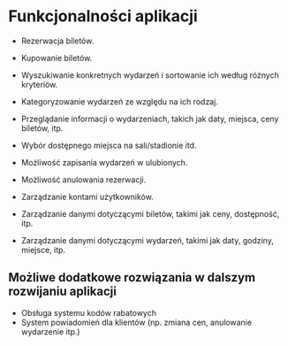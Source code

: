 # Funkcjonalności aplikacji

- Rezerwacja biletów.
- Kupowanie biletów.
- Wyszukiwanie konkretnych wydarzeń i sortowanie ich według różnych kryteriów.
- Kategoryzowanie wydarzeń ze względu na ich rodzaj. 
- Przeglądanie informacji o wydarzeniach, takich jak daty, miejsca, ceny biletów, itp.
- Wybór dostępnego miejsca na sali/stadionie itd.
- Możliwość zapisania wydarzeń w ulubionych.
- Możliwość anulowania rezerwacji.

- Zarządzanie kontami użytkowników.
- Zarządzanie danymi dotyczącymi biletów, takimi jak ceny, dostępność, itp.
- Zarządzanie danymi dotyczącymi wydarzeń, takimi jak daty, godziny, miejsce, itp.

## Możliwe dodatkowe rozwiązania w dalszym rozwijaniu aplikacji 
- Obsługa systemu kodów rabatowych 
- System powiadomień dla klientów (np. zmiana cen, anulowanie wydarzenie itp.)
